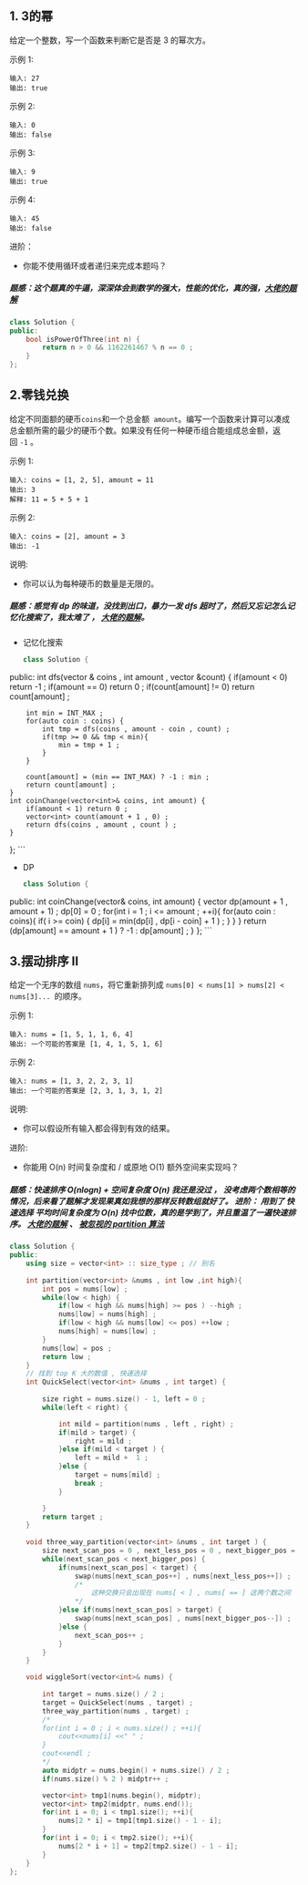 ## 1. 3的幂
给定一个整数，写一个函数来判断它是否是 3 的幂次方。

示例 1:
```
输入: 27
输出: true
```
示例 2:
```
输入: 0
输出: false
```
示例 3:
```
输入: 9
输出: true
```
示例 4:
```
输入: 45
输出: false
```
进阶：
* 你能不使用循环或者递归来完成本题吗？

##### 题感：这个题真的牛逼，深深体会到数学的强大，性能的优化，真的强，[大佬的题解](https://leetcode-cn.com/problems/power-of-three/solution/3de-mi-by-leetcode/)
```C++
class Solution {
public:
    bool isPowerOfThree(int n) {
        return n > 0 && 1162261467 % n == 0 ; 
    }
};
```

## 2.零钱兑换
给定不同面额的硬币` coins `和一个总金额` amount`。编写一个函数来计算可以凑成总金额所需的最少的硬币个数。如果没有任何一种硬币组合能组成总金额，返回 `-1` 。

示例 1:
```
输入: coins = [1, 2, 5], amount = 11
输出: 3 
解释: 11 = 5 + 5 + 1
```
示例 2:
```
输入: coins = [2], amount = 3
输出: -1
```
说明:
* 你可以认为每种硬币的数量是无限的。

##### 题感：感觉有 dp 的味道，没找到出口，暴力一发 dfs 超时了，然后又忘记怎么记忆化搜索了，我太难了 ， [大佬的题解](https://leetcode-cn.com/problems/coin-change/solution/ling-qian-dui-huan-by-leetcode/)。

* 记忆化搜索
	```C++
    class Solution {
public:
    int dfs(vector<int> & coins , int amount , vector<int> &count) {
        if(amount < 0) return -1 ; 
        if(amount == 0) return 0 ; 
        if(count[amount] != 0) return count[amount] ; 

        int min = INT_MAX ; 
        for(auto coin : coins) {
            int tmp = dfs(coins , amount - coin , count) ;     
            if(tmp >= 0 && tmp < min){
                min = tmp + 1 ; 
            }
        }

        count[amount] = (min == INT_MAX) ? -1 : min ; 
        return count[amount] ; 
    }
    int coinChange(vector<int>& coins, int amount) {
        if(amount < 1) return 0 ;
        vector<int> count(amount + 1 , 0) ; 
        return dfs(coins , amount , count ) ; 
    }
};
    ```
* DP
	```C++
    class Solution {
public:
    int coinChange(vector<int>& coins, int amount) {
        vector<int> dp(amount + 1 , amount + 1) ; 
        dp[0] = 0 ; 
        for(int i = 1 ; i <= amount ; ++i){
            for(auto coin : coins){
                if( i >= coin) {
                    dp[i] = min(dp[i] , dp[i - coin] + 1 ) ; 
                }
            }
        }
        return (dp[amount] == amount + 1 ) ? -1 : dp[amount] ; 
    }
};
    ```
    
## 3.摆动排序 II
给定一个无序的数组 `nums`，将它重新排列成 `nums[0] < nums[1] > nums[2] < nums[3]... `的顺序。

示例 1:
```
输入: nums = [1, 5, 1, 1, 6, 4]
输出: 一个可能的答案是 [1, 4, 1, 5, 1, 6]
```
示例 2:
```
输入: nums = [1, 3, 2, 2, 3, 1]
输出: 一个可能的答案是 [2, 3, 1, 3, 1, 2]
```
说明:
* 你可以假设所有输入都会得到有效的结果。

进阶:
* 你能用 O(n) 时间复杂度和 / 或原地 O(1) 额外空间来实现吗？

##### 题感：快速排序 O(nlogn) + 空间复杂度 O(n) 我还是没过 ， 没考虑两个数相等的情况，后来看了题解才发现果真如我想的那样反转数组就好了。 进阶： 用到了 快速选择 平均时间复杂度为 O(n) 找中位数，真的是学到了，并且重温了一遍快速排序。 [大佬的题解](https://leetcode-cn.com/problems/wiggle-sort-ii/solution/yi-bu-yi-bu-jiang-shi-jian-fu-za-du-cong-onlognjia/) 、 [被忽视的 partition 算法](https://selfboot.cn/2016/09/01/lost_partition/)

```C++
class Solution {
public:
    using size = vector<int> :: size_type ; // 别名
    
    int partition(vector<int> &nums , int low ,int high){
        int pos = nums[low] ; 
        while(low < high) {
            if(low < high && nums[high] >= pos ) --high ; 
            nums[low] = nums[high] ; 
            if(low < high && nums[low] <= pos) ++low ; 
            nums[high] = nums[low] ; 
        }
        nums[low] = pos ;
        return low ; 
    }
    // 找到 top K 大的数值 , 快速选择
    int QuickSelect(vector<int> &nums , int target) {
        
        size right = nums.size() - 1, left = 0 ; 
        while(left < right) {

            int mild = partition(nums , left , right) ; 
            if(mild > target) {
                right = mild ; 
            }else if(mild < target ) {
                left = mild +  1 ; 
            }else {
                target = nums[mild] ; 
                break ; 
            }

        }
        return target ; 
    }
    
    void three_way_partition(vector<int> &nums , int target ) {
        size next_scan_pos = 0 , next_less_pos = 0 , next_bigger_pos = nums.size() - 1; 
        while(next_scan_pos < next_bigger_pos) {
            if(nums[next_scan_pos] < target) {
                swap(nums[next_scan_pos++] , nums[next_less_pos++]) ;
                /*
                    这种交换只会出现在 nums[ < ] , nums[ == ] 这两个数之间 
                */ 
            }else if(nums[next_scan_pos] > target) {
                swap(nums[next_scan_pos] , nums[next_bigger_pos--]) ; 
            }else {
                next_scan_pos++ ; 
            }
        }
    }

    void wiggleSort(vector<int>& nums) {
        
        int target = nums.size() / 2 ;  
        target = QuickSelect(nums , target) ; 
        three_way_partition(nums , target) ; 
        /*
        for(int i = 0 ; i < nums.size() ; ++i){
            cout<<nums[i] <<" " ;
        }
        cout<<endl ; 
        */
        auto midptr = nums.begin() + nums.size() / 2 ; 
        if(nums.size() % 2 ) midptr++ ; 

        vector<int> tmp1(nums.begin(), midptr);
        vector<int> tmp2(midptr, nums.end());
        for(int i = 0; i < tmp1.size(); ++i){
            nums[2 * i] = tmp1[tmp1.size() - 1 - i];
        }
        for(int i = 0; i < tmp2.size(); ++i){
            nums[2 * i + 1] = tmp2[tmp2.size() - 1 - i];
        }
    }
};
```